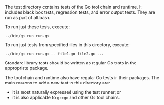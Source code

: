 The test directory contains tests of the Go tool chain and runtime.
It includes black box tests, regression tests, and error output tests.
They are run as part of all.bash.

To run just these tests, execute:

    ../bin/go run run.go

To run just tests from specified files in this directory, execute:

    ../bin/go run run.go -- file1.go file2.go ...

Standard library tests should be written as regular Go tests in the appropriate package.

The tool chain and runtime also have regular Go tests in their packages.
The main reasons to add a new test to this directory are:

* it is most naturally expressed using the test runner; or
* it is also applicable to `gccgo` and other Go tool chains.
